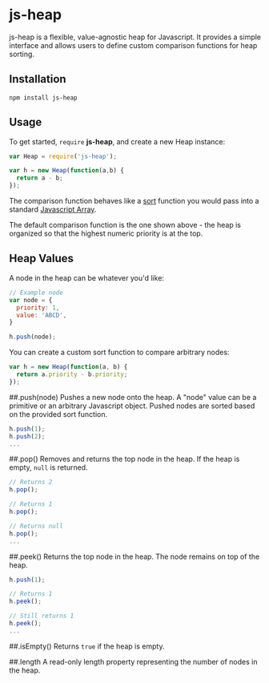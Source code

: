 js-heap
=======

js-heap is a flexible, value-agnostic heap for Javascript. It provides a simple interface and allows users to define custom comparison functions for heap sorting.

## Installation

```javscript
npm install js-heap
```

## Usage

To get started, `require` **js-heap**, and create a new Heap instance:

```javascript
var Heap = require('js-heap');

var h = new Heap(function(a,b) {
  return a - b;
});
```

The comparison function behaves like a [sort](https://developer.mozilla.org/en-US/docs/Web/JavaScript/Reference/Global_Objects/Array/sort) function you would pass into a standard [Javascript Array](https://developer.mozilla.org/en-US/docs/Web/JavaScript/Reference/Global_Objects/Array).

The default comparison function is the one shown above - the heap is organized so that the highest numeric priority is at the top.

## Heap Values

A node in the heap can be whatever you'd like:

```javascript
// Example node
var node = {
  priority: 1,
  value: 'ABCD',
}

h.push(node);
```

You can create a custom sort function to compare arbitrary nodes:

```javascript
var h = new Heap(function(a, b) {
  return a.priority - b.priority;
});
```

##.push(node)
Pushes a new node onto the heap. A "node" value can be a primitive or an arbitrary Javascript object. Pushed nodes are sorted based on the provided sort function.

```javascript
h.push(1);
h.push(2);
...
```

##.pop()
Removes and returns the top node in the heap. If the heap is empty, `null` is returned.

```javascript
// Returns 2
h.pop();

// Returns 1
h.pop();

// Returns null
h.pop();
...
```

##.peek()
Returns the top node in the heap. The node remains on top of the heap.

```javascript
h.push(1);

// Returns 1
h.peek();

// Still returns 1
h.peek();
...
```

##.isEmpty()
Returns `true` if the heap is empty. 

##.length
A read-only length property representing the number of nodes in the heap.
